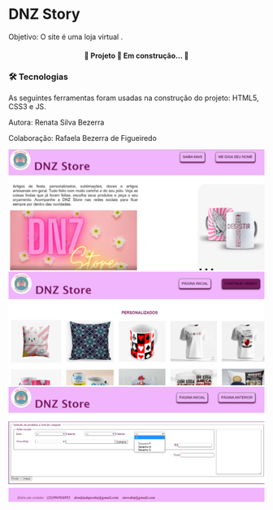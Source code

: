 # DNZ Story
Objetivo: O site é uma loja virtual .
<h4 align="center"> 
	🚧  Projeto 🚀 Em construção...  🚧
</h4>

### 🛠 Tecnologias

As seguintes ferramentas foram usadas na construção do projeto: HTML5, CSS3 e JS.

Autora: Renata Silva Bezerra 

Colaboração: Rafaela Bezerra de Figueiredo

<img src="Site/Imagens/DNZpagIn.png">
<img src="Site/Imagens/DNZsegPag.png">
<img src="Site/Imagens/DNZpagForm.png">

